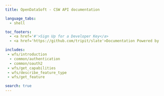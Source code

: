 ```yaml
---
title: OpenDataSoft - CSW API documentation

language_tabs:
  - shell

toc_footers:
  - <a href='#'>Sign Up for a Developer Key</a>
  - <a href='https://github.com/tripit/slate'>Documentation Powered by Slate</a>

includes:
 - wfs/introduction
  - common/authentication
  - common/oauth2
 - wfs/get_capabilities
 - wfs/describe_feature_type
 - wfs/get_feature

search: true
---
```


